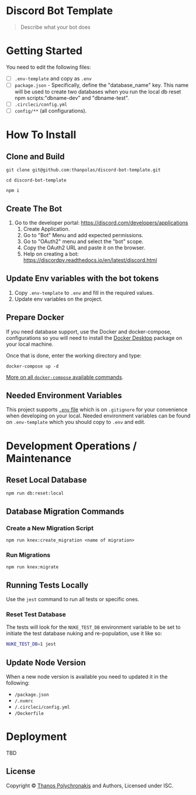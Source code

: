 # Discord Bot Template

> Describe what your bot does

# Getting Started

You need to edit the following files:

-   [ ] `.env-template` and copy as `.env`
-   [ ] `package.json` - Specifically, define the "database_name" key. This name will be used to create two databases when you run the local db reset npm scripts:"dbname-dev" and "dbname-test".
-   [ ] `.circleci/config.yml`
-   [ ] `config/**` (all configurations).

# How To Install

## Clone and Build

```
git clone git@github.com:thanpolas/discord-bot-template.git

cd discord-bot-template

npm i
```

## Create The Bot

1. Go to the developer portal: https://discord.com/developers/applications
    1. Create Application.
    1. Go to "Bot" Menu and add expected permissions.
    1. Go to "OAuth2" menu and select the "bot" scope.
    1. Copy the OAuth2 URL and paste it on the browser.
    1. Help on creating a bot: https://discordpy.readthedocs.io/en/latest/discord.html

## Update Env variables with the bot tokens

1. Copy `.env-template` to `.env` and fill in the required values.
1. Update env variables on the project.

## Prepare Docker

If you need database support, use the Docker and docker-compose, configurations
so you will need to install the [Docker Desktop][docker-desktop] package
on your local machine.

Once that is done, enter the working directory and type:

```
docker-compose up -d
```

[More on all `docker-compose` available commands][docker-compose].

## Needed Environment Variables

This project supports [`.env` file][dotenv] which is on `.gitignore`
for your convenience when developing on your local. Needed environment variables
can be found on `.env-template` which you should copy to `.env` and edit.

# Development Operations / Maintenance

## Reset Local Database

```
npm run db:reset:local
```

## Database Migration Commands

### Create a New Migration Script

```
npm run knex:create_migration <name of migration>
```

### Run Migrations

```
npm run knex:migrate
```

## Running Tests Locally

Use the `jest` command to run all tests or specific ones.

### Reset Test Database

The tests will look for the `NUKE_TEST_DB` environment variable to be set to
initiate the test database nuking and re-population, use it like so:

```bash
NUKE_TEST_DB=1 jest
```

## Update Node Version

When a new node version is available you need to updated it in the following:

-   `/package.json`
-   `/.nvmrc`
-   `/.circleci/config.yml`
-   `/Dockerfile`

# Deployment

TBD

## License

Copyright © [Thanos Polychronakis][thanpolas] and Authors, Licensed under ISC.

[docker-compose]: https://docs.docker.com/compose/reference/overview/
[docker-desktop]: https://www.docker.com/products/docker-desktop
[dotenv]: https://github.com/motdotla/dotenv#readme
[thanpolas]: https://github.com/thanpolas
[tz]: https://momentjs.com/timezone
